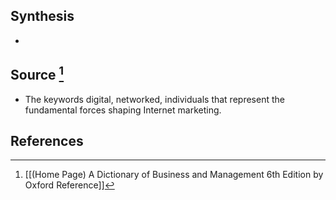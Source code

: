## Synthesis
- 
## Source [^1]
- The keywords digital, networked, individuals that represent the fundamental forces shaping Internet marketing.
## References

[^1]: [[(Home Page) A Dictionary of Business and Management 6th Edition by Oxford Reference]]